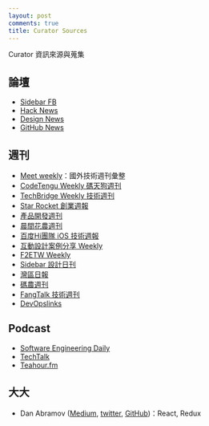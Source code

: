 ```yaml
---
layout: post
comments: true
title: Curator Sources
---
```


Curator 資訊來源與蒐集

## 論壇

* [Sidebar FB](https://www.facebook.com/SidebarIO)
* [Hack News](https://news.ycombinator.com/)
* [Design News](https://www.designernews.co/)
* [GitHub News](http://www.gitlogs.com/)

## 週刊

* [Meet weekly](https://github.com/matheusazzi/meet-weekly)：國外技術週刊彙整
* [CodeTengu Weekly 碼天狗週刊](http://weekly.codetengu.com/)
* [TechBridge Weekly 技術週刊](http://weekly.techbridge.cc/)
* [Star Rocket 創業週報](http://weekly.starrocket.io/)
* [產品開發週刊](https://pdwtaiwan.ongoodbits.com/)
* [晨間花農週刊](https://gardenernews.ongoodbits.com/)
* [百度Hi團隊 iOS 技術週報](https://github.com/BaiduHiDeviOS/iOS-Tech-Weekly)
* [互動設計案例分享 Weekly](https://medium.com/%E5%A5%A7%E9%9D%A9%E8%A8%AD%E8%A8%88-startup-studio)
* [F2ETW Weekly](http://www.f2e.tw/weekly-collection/)
* [Sidebar 設計日刊](http://sidebar.io/)
* [灣區日報](https://wanqu.co/)
* [碼農週刊](http://weekly.manong.io/)
* [FangTalk 技術週刊](http://tinyletter.com/fangtalk)
* [DevOpslinks](http://devopslinks.com/)

## Podcast

* [Software Engineering Daily](http://softwareengineeringdaily.com/)
* [TechTalk](http://www.techtalk.tw/)
* [Teahour.fm](https://itunes.apple.com/cn/podcast/teahour.fm/id608387170)

## 大大

* Dan Abramov ([Medium](https://medium.com/@dan_abramov), [twitter](https://twitter.com/dan_abramov), [GitHub](https://github.com/gaearon))：React, Redux

